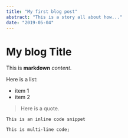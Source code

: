 ```yaml
---
title: "My first blog post"
abstract: "This is a story all about how..."
date: "2019-05-04"
---
```


# My blog Title

This is **markdown** *content*.

Here is a list: 

- item 1
- item 2

> Here is a quote.

`This is an inline code snippet`

```
This is multi-line code;
```